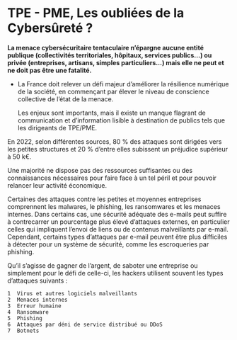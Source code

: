 # TPE - PME, Les oubliées de la Cybersûreté ?


**La menace cybersécuritaire tentaculaire n’épargne aucune entité publique (collectivités territoriales, hôpitaux, services publics…) ou privée (entreprises, artisans, simples particuliers…) mais elle ne peut et ne doit pas être une fatalité.**

* La France doit relever un défi majeur d’améliorer la résilience numérique de la société, en commençant par élever le niveau de conscience collective de l’état de la menace.




  Les enjeux sont importants, mais il existe un manque flagrant de communication et d’information lisible à destination de publics tels que les dirigeants de TPE/PME.

 En 2022, selon différentes sources, 80 % des attaques sont dirigées vers les petites structures et 20 % d’entre elles subissent un préjudice supérieur à 50 k€.

 Une majorité ne dispose pas des ressources suffisantes ou des connaissances nécessaires pour faire face à un tel péril et pour pouvoir relancer leur activité économique.

  Certaines des attaques contre les petites et moyennes entreprises comprennent les malwares, le phishing, les ransomwares et les menaces internes. Dans certains cas, une sécurité adéquate des e-mails peut suffire à contrecarrer un pourcentage plus élevé d’attaques externes, en particulier celles qui impliquent l’envoi de liens ou de contenus malveillants par e-mail. Cependant, certains types d’attaques par e-mail peuvent être plus difficiles à détecter pour un système de sécurité, comme les escroqueries par phishing.
  
  Qu’il s’agisse de gagner de l’argent, de saboter une entreprise ou simplement pour le défi de celle-ci, les hackers utilisent souvent les types d’attaques suivants :

    1  Virus et autres logiciels malveillants
    2  Menaces internes
    3  Erreur humaine
    4  Ransomware
    5  Phishing
    6  Attaques par déni de service distribué ou DDoS
    7  Botnets
